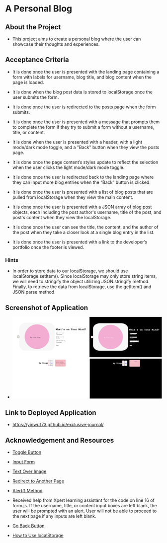 # A Personal Blog

## About the Project

* This project aims to create a personal blog where the user can showcase their thoughts and experiences.

## Acceptance Criteria

* It is done once the user is presented with the landing page containing a form with labels for username, blog title, and blog content when the page is loaded. 

* It is done when the blog post data is stored to localStorage once the user submits the form. 

* It is done once the user is redirected to the posts page when the form submits. 

* It is done once the user is presented with a message that prompts them to complete the form if they try to submit a form without a username, title, or content.

* It is done when the user is presented with a header, with a light mode/dark mode toggle, and a "Back" button when they view the posts page.

* It is done once the page content’s styles update to reflect the selection when the user clicks the light mode/dark mode toggle. 

* It is done once the user is redirected back to the landing page where they can input more blog entries when the “Back” button is clicked. 

* It is done once the user is presented with a list of blog posts that are pulled from localStorage when they view the main content.

* It is done once the user is presented with a JSON array of blog post objects, each including the post author's username, title of the post, and post's content when they view the localStorage.

* It is done once the user can see the title, the content, and the author of the post when they take a closer look at a single blog entry in the list. 

* It is done once the user is presented with a link to the developer’s portfolio once the footer is viewed. 

### Hints

* In order to store data to our localStorage, we should use localStorage.setItem(). Since localStorage may only store string items, we will need to stringify the object utilizing JSON.stringify method. Finally, to retrieve the data from localStorage, use the getItem() and JSON.parse method.

## Screenshot of Application

* ![Screen shot of application](<Screen Shot Application.png>)

## Link to Deployed Application

* https://yinwu173.github.io/exclusive-journal/

## Acknowledgement and Resources

* [Toggle Button](https://www.w3schools.com/howto/howto_js_toggle_dark_mode.asp)

* [Input Form](https://www.w3schools.com/tags/tag_label.asp)

* [Text Over Image](https://www.w3schools.com/howto/howto_css_image_text.asp)

* [Redirect to Another Page](https://www.w3schools.com/howto/howto_js_redirect_webpage.asp)

* [Alert() Method](https://www.w3schools.com/jsref/met_win_alert.asp)

* Received help from Xpert learning assistant for the code on line 16 of form.js. If the username, title, or content input boxes are left blank, the user will be prompted with an alert. User will not be able to proceed to the next page if any inputs are left blank. 

* [Go Back Button](https://www.w3schools.com/js/tryit.asp?filename=tryjs_history_back) 

* [How to Use localStorage](https://www.freecodecamp.org/news/use-local-storage-in-modern-applications/) 
